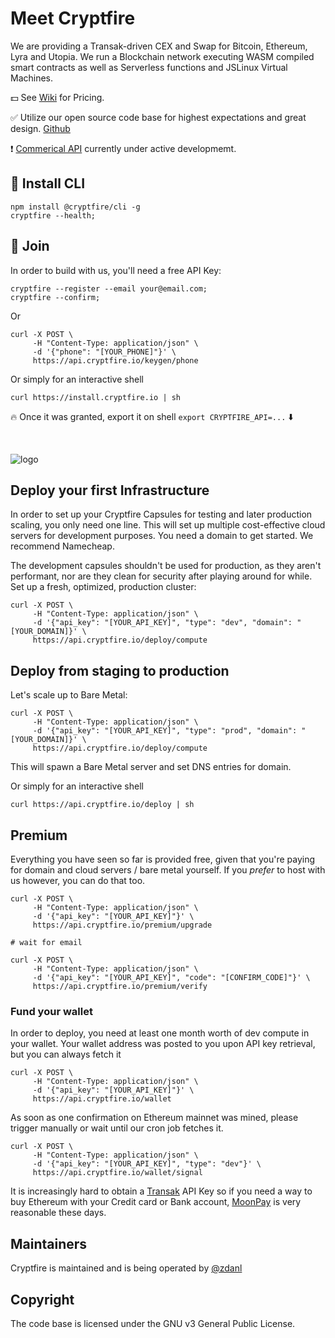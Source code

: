 # Meet Cryptfire

We are providing a Transak-driven CEX and Swap for Bitcoin, Ethereum, Lyra and Utopia. We run a Blockchain network executing WASM compiled smart contracts as well as Serverless functions and JSLinux Virtual Machines.

💵 See [Wiki](https://github.com/cryptfire/.github/wiki/Cryptfire-Pricing) for Pricing. 

✅ Utilize our open source code base for highest expectations and great design. [Github](https://github.com/cryptfire/cryptfire)

❗ [Commerical API](https://github.com/cryptfire/.github/wiki/Commerical-API) currently under active developmemt. 

## 🚀 Install CLI

```
npm install @cryptfire/cli -g
cryptfire --health;
```

## 🚀 Join

In order to build with us, you'll need a free API Key:

```
cryptfire --register --email your@email.com;
cryptfire --confirm;
```

Or

```
curl -X POST \
     -H "Content-Type: application/json" \
     -d '{"phone": "[YOUR_PHONE]"}' \
     https://api.cryptfire.io/keygen/phone
```

Or simply for an interactive shell

`curl https://install.cryptfire.io | sh` 

 🔥 Once it was granted, export it on shell
`export CRYPTFIRE_API=...` ⬇️

<br />

![logo](https://github.com/cryptfire/.github/assets/114028070/f3f3cdb9-268d-478a-b716-c232446ed5e1)

## Deploy your first Infrastructure

In order to set up your Cryptfire Capsules for testing and later production scaling, you only need one line.
This will set up multiple cost-effective cloud servers for development purposes. You need a domain to get started.
We recommend Namecheap.

The development capsules shouldn't be used for production, as they aren't performant, nor are they clean for security
after playing around for while. Set up a fresh, optimized, production cluster:

```
curl -X POST \
     -H "Content-Type: application/json" \
     -d '{"api_key": "[YOUR_API_KEY]", "type": "dev", "domain": "[YOUR_DOMAIN]}' \
     https://api.cryptfire.io/deploy/compute
```

## Deploy from staging to production 

Let's scale up to Bare Metal:

```
curl -X POST \
     -H "Content-Type: application/json" \
     -d '{"api_key": "[YOUR_API_KEY]", "type": "prod", "domain": "[YOUR_DOMAIN]}' \
     https://api.cryptfire.io/deploy/compute
```

This will spawn a Bare Metal server and set DNS entries for domain.

Or simply for an interactive shell

```
curl https://api.cryptfire.io/deploy | sh
```

## Premium

Everything you have seen so far is provided free, given that you're paying for domain and cloud servers / bare metal yourself.
If you *prefer* to host with us however, you can do that too.

```
curl -X POST \
     -H "Content-Type: application/json" \
     -d '{"api_key": "[YOUR_API_KEY]"}' \
     https://api.cryptfire.io/premium/upgrade

# wait for email

curl -X POST \
     -H "Content-Type: application/json" \
     -d '{"api_key": "[YOUR_API_KEY]", "code": "[CONFIRM_CODE]"}' \
     https://api.cryptfire.io/premium/verify
```

### Fund your wallet

In order to deploy, you need at least one month worth of dev compute in your wallet. Your wallet address was posted to you
upon API key retrieval, but you can always fetch it

```
curl -X POST \
     -H "Content-Type: application/json" \
     -d '{"api_key": "[YOUR_API_KEY]"}' \
     https://api.cryptfire.io/wallet
```

As soon as one confirmation on Ethereum mainnet was mined, please trigger manually or wait until our cron job fetches it.

```
curl -X POST \
     -H "Content-Type: application/json" \
     -d '{"api_key": "[YOUR_API_KEY]", "type": "dev"}' \
     https://api.cryptfire.io/wallet/signal
```

It is increasingly hard to obtain a [Transak](https://transak.com/) API Key so if you need a way to buy Ethereum with your
Credit card or Bank account, [MoonPay](https://www.moonpay.com/en-gb/buy) is very reasonable these days.

## Maintainers

Cryptfire is maintained and is being operated by [@zdanl](https://github.com/zdanl)

## Copyright

The code base is licensed under the GNU v3 General Public License.
